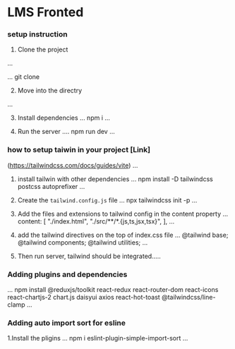 # LMS Fronted

### setup instruction

1. Clone the project

...

... git clone 

2. Move into the directry

...

3. Install dependencies
...
npm i
...

4. Run the server
....
npm run dev
...
  ### how to setup taiwin in your project [Link]
  (https://tailwindcss.com/docs/guides/vite)
  ...
  1. install tailwin with other dependencies
   ...
   npm install -D tailwindcss postcss autoprefixer
   ...

   2. Create the `tailwind.config.js` file
   ...
   npx tailwindcss init -p
    ...

3. Add the files and extensions to tailwind config in the content property
...
 content: [
    "./index.html",
    "./src/**/*.{js,ts,jsx,tsx}",
  ],
  ...

  4. add the tailwind directives on the top of index.css file
  ...
@tailwind base;
@tailwind components;
@tailwind utilities;
  ...

5. Then run server, tailwind should be integrated.....


### Adding plugins and dependencies
...
npm install @reduxjs/toolkit react-redux react-router-dom react-icons react-chartjs-2 chart.js daisyui axios react-hot-toast @tailwindcss/line-clamp
...


### Adding auto import sort for esline

1.Install the pligins
...
npm i eslint-plugin-simple-import-sort
...
